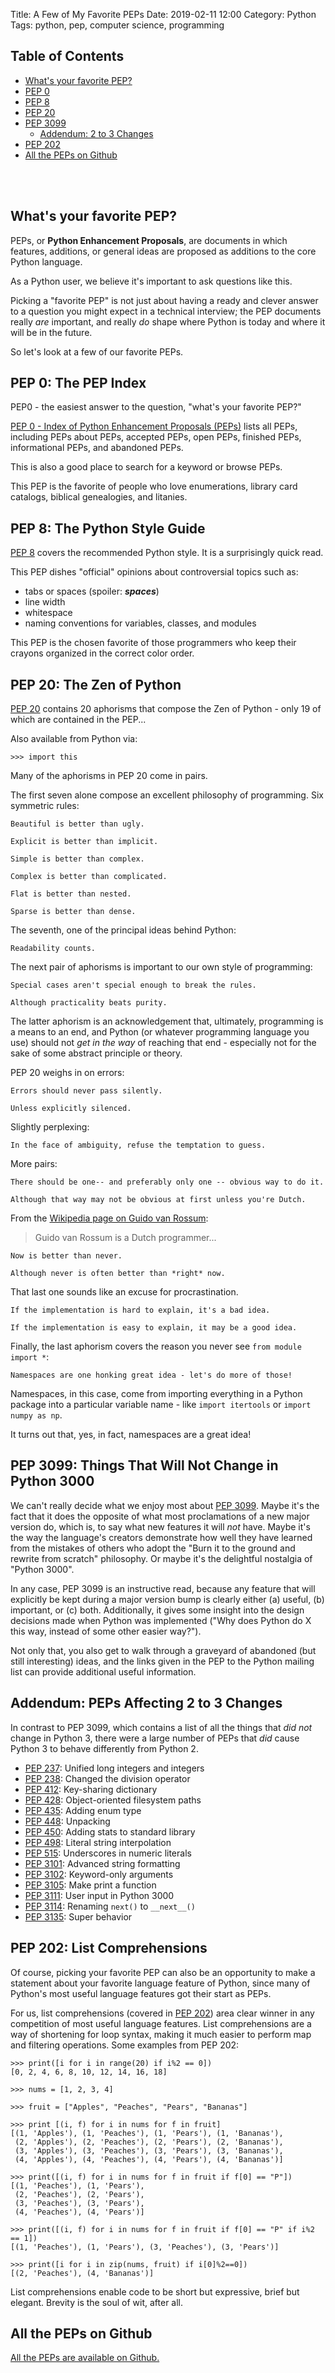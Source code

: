 Title: A Few of My Favorite PEPs
Date: 2019-02-11 12:00
Category: Python
Tags: python, pep, computer science, programming

## Table of Contents

* [What's your favorite PEP?](#fav)
* [PEP 0](#p0)
* [PEP 8](#p8)
* [PEP 20](#p20)
* [PEP 3099](#p3099)
    * [Addendum: 2 to 3 Changes](#2to3)
* [PEP 202](#p202)
* [All the PEPs on Github](#gh)

<br />
<br />

<a name="fav"></a>
## What's your favorite PEP?

PEPs, or **Python Enhancement Proposals**, are documents in which
features, additions, or general ideas are proposed as additions
to the core Python language.

As a Python user, we believe it's important to ask questions like this.

Picking a "favorite PEP" is not just about having a ready and clever
answer to a question you might expect in a technical interview;
the PEP documents really _are_ important, and really _do_ shape 
where Python is today and where it will be in the future.

So let's look at a few of our favorite PEPs.


<a name="p0"></a>
## PEP 0: The PEP Index

PEP0 - the easiest answer to the question, "what's your favorite PEP?"

[PEP 0 - Index of Python Enhancement Proposals (PEPs)](https://www.python.org/dev/peps/)
lists all PEPs, including PEPs about PEPs, accepted PEPs, open PEPs,
finished PEPs, informational PEPs, and abandoned PEPs.

This is also a good place to search for a keyword or browse PEPs.

This PEP is the favorite of people who love enumerations, library card catalogs,
biblical genealogies, and litanies.


<a name="p8"></a>
## PEP 8: The Python Style Guide

[PEP 8](https://www.python.org/dev/peps/pep-0008/)
covers the recommended Python style.
It is a surprisingly quick read.

This PEP dishes "official" opinions about 
controversial topics such as:

- tabs or spaces (spoiler: ***spaces***)
- line width
- whitespace
- naming conventions for variables, classes, and modules

This PEP is the chosen favorite of those programmers who keep their
crayons organized in the correct color order.


<a name="p20"></a>
## PEP 20: The Zen of Python

[PEP 20](https://www.python.org/dev/peps/pep-0020/) contains
20 aphorisms that compose the Zen of Python - only 19 of which
are contained in the PEP...

Also available from Python via:

```
>>> import this
```

Many of the aphorisms in PEP 20 come in pairs.

The first seven alone compose an excellent philosophy of programming.
Six symmetric rules:

```text
Beautiful is better than ugly.

Explicit is better than implicit.

Simple is better than complex.

Complex is better than complicated.

Flat is better than nested.

Sparse is better than dense.
```

The seventh, one of the principal ideas behind Python:

```text
Readability counts.
```

The next pair of aphorisms is important to our own style of programming:

```text
Special cases aren't special enough to break the rules.

Although practicality beats purity.
```

The latter aphorism is an acknowledgement that, ultimately, programming
is a means to an end, and Python (or whatever programming language you use)
should not _get in the way_ of reaching that end - especially not for the
sake of some abstract principle or theory. 

PEP 20 weighs in on errors:

```text
Errors should never pass silently.

Unless explicitly silenced.
```

Slightly perplexing:

```text
In the face of ambiguity, refuse the temptation to guess.
```

More pairs:

```text
There should be one-- and preferably only one -- obvious way to do it.

Although that way may not be obvious at first unless you're Dutch.
```

From the [Wikipedia page on Guido van Rossum](https://en.wikipedia.org/wiki/Guido_van_Rossum):

> Guido van Rossum is a Dutch programmer...

```text
Now is better than never.

Although never is often better than *right* now.
```

That last one sounds like an excuse for procrastination.

```text
If the implementation is hard to explain, it's a bad idea.

If the implementation is easy to explain, it may be a good idea.
```

Finally, the last aphorism covers the reason you never see 
`from module import *`:

```text
Namespaces are one honking great idea - let's do more of those!
```

Namespaces, in this case, come from importing everything in 
a Python package into a particular variable name - like 
`import itertools` or `import numpy as np`.

It turns out that, yes, in fact, namespaces are a great idea!


<a name="p3099"></a>
## PEP 3099: Things That Will Not Change in Python 3000

We can't really decide what we enjoy most about [PEP 3099](https://www.python.org/dev/peps/pep-3099/).
Maybe it's the fact that it does the opposite of what most 
proclamations of a new major version do, which is, to say
what new features it will _not_ have.
Maybe it's the way the language's creators demonstrate how well
they have learned from the mistakes of others who adopt
the "Burn it to the ground and rewrite from scratch"
philosophy. Or maybe it's the delightful nostalgia of 
"Python 3000".

In any case, PEP 3099 is an instructive read, because any feature
that will explicitly be kept during a major version bump is clearly
either (a) useful, (b) important, or (c) both. Additionally, it 
gives some insight into the design decisions made when Python
was implemented ("Why does Python do X this way, instead of 
some other easier way?").

Not only that, you also get to walk through a graveyard of
abandoned (but still interesting) ideas, and the links given
in the PEP to the Python mailing list can provide additional
useful information.


<a name="2to3"></a>
## Addendum: PEPs Affecting 2 to 3 Changes

In contrast to PEP 3099, which contains a list of all the things
that _did not_ change in Python 3, there were a large number of
PEPs that _did_ cause Python 3 to behave differently from Python 2.

* [PEP 237](https://www.python.org/dev/peps/pep-0237): Unified long integers and integers
* [PEP 238](https://www.python.org/dev/peps/pep-0238): Changed the division operator
* [PEP 412](https://www.python.org/dev/peps/pep-0412): Key-sharing dictionary
* [PEP 428](https://www.python.org/dev/peps/pep-0428): Object-oriented filesystem paths
* [PEP 435](https://www.python.org/dev/peps/pep-0435): Adding enum type
* [PEP 448](https://www.python.org/dev/peps/pep-0448): Unpacking
* [PEP 450](https://www.python.org/dev/peps/pep-0450): Adding stats to standard library
* [PEP 498](https://www.python.org/dev/peps/pep-0498): Literal string interpolation
* [PEP 515](https://www.python.org/dev/peps/pep-0515): Underscores in numeric literals
* [PEP 3101](https://www.python.org/dev/peps/pep-3101): Advanced string formatting
* [PEP 3102](https://www.python.org/dev/peps/pep-3102): Keyword-only arguments
* [PEP 3105](https://www.python.org/dev/peps/pep-3105): Make print a function
* [PEP 3111](https://www.python.org/dev/peps/pep-3111): User input in Python 3000
* [PEP 3114](https://www.python.org/dev/peps/pep-3114): Renaming `next()` to `__next__()`
* [PEP 3135](https://www.python.org/dev/peps/pep-3135): Super behavior


<a name="p202"></a>
## PEP 202: List Comprehensions

Of course, picking your favorite PEP can also be an opportunity
to make a statement about your favorite language feature of Python,
since many of Python's most useful language features got their start 
as PEPs.

For us, list comprehensions (covered in [PEP 202](https://www.python.org/dev/peps/pep-0202/))
area clear winner in any competition of most useful language features. 
List comprehensions are a way of shortening for loop syntax, making it
much easier to perform map and filtering operations. Some examples
from PEP 202:

```
>>> print([i for i in range(20) if i%2 == 0])
[0, 2, 4, 6, 8, 10, 12, 14, 16, 18]

>>> nums = [1, 2, 3, 4]

>>> fruit = ["Apples", "Peaches", "Pears", "Bananas"]

>>> print [(i, f) for i in nums for f in fruit]
[(1, 'Apples'), (1, 'Peaches'), (1, 'Pears'), (1, 'Bananas'),
 (2, 'Apples'), (2, 'Peaches'), (2, 'Pears'), (2, 'Bananas'),
 (3, 'Apples'), (3, 'Peaches'), (3, 'Pears'), (3, 'Bananas'),
 (4, 'Apples'), (4, 'Peaches'), (4, 'Pears'), (4, 'Bananas')]

>>> print([(i, f) for i in nums for f in fruit if f[0] == "P"])
[(1, 'Peaches'), (1, 'Pears'),
 (2, 'Peaches'), (2, 'Pears'),
 (3, 'Peaches'), (3, 'Pears'),
 (4, 'Peaches'), (4, 'Pears')]

>>> print([(i, f) for i in nums for f in fruit if f[0] == "P" if i%2 == 1])
[(1, 'Peaches'), (1, 'Pears'), (3, 'Peaches'), (3, 'Pears')]

>>> print([i for i in zip(nums, fruit) if i[0]%2==0])
[(2, 'Peaches'), (4, 'Bananas')]
```

List comprehensions enable code to be short but expressive, 
brief but elegant. Brevity is the soul of wit, after all.

<a name="gh"></a>
## All the PEPs on Github

[All the PEPs are available on Github.](https://github.com/python/peps)


